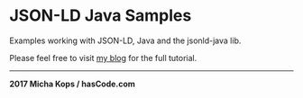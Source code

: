 # JSON-LD Java Samples

Examples working with JSON-LD, Java and the jsonld-java lib.

Please feel free to visit [my blog] for the full tutorial.

-----

**2017 Micha Kops / hasCode.com**

   [my blog]:http://www.hascode.com/